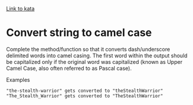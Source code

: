 [Link to kata](https://www.codewars.com/kata/517abf86da9663f1d2000003/train/javascript)

# Convert string to camel case

Complete the method/function so that it converts dash/underscore delimited words into camel casing. The first word within the output should be capitalized only if the original word was capitalized (known as Upper Camel Case, also often referred to as Pascal case).

Examples

    "the-stealth-warrior" gets converted to "theStealthWarrior"
    "The_Stealth_Warrior" gets converted to "TheStealthWarrior"
